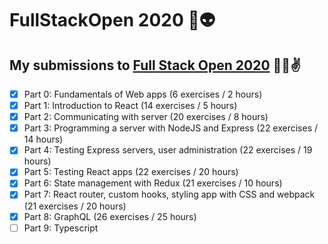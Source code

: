 # FullStackOpen 2020 🖖👽

## My submissions to [Full Stack Open 2020](https://fullstackopen.com/) 🤖👾✌

- [x] Part 0: Fundamentals of Web apps (6 exercises / 2 hours)
- [x] Part 1: Introduction to React (14 exercises / 5 hours)
- [x] Part 2: Communicating with server (20 exercises / 8 hours)
- [x] Part 3: Programming a server with NodeJS and Express (22 exercises / 14 hours)
- [x] Part 4: Testing Express servers, user administration (22 exercises / 19 hours)
- [x] Part 5: Testing React apps (22 exercises / 20 hours)
- [x] Part 6: State management with Redux (21 exercises / 10 hours)
- [x] Part 7: React router, custom hooks, styling app with CSS and webpack (21 exercises / 20 hours)
- [x] Part 8: GraphQL (26 exercises / 25 hours)
- [ ] Part 9: Typescript
